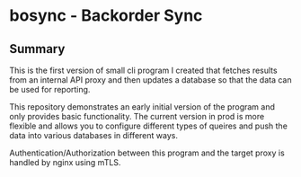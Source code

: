 # bosync - Backorder Sync

## Summary

This is the first version of small cli program I created that fetches results from an internal API proxy and then updates a database so that the data can be used for reporting.

This repository demonstrates an early initial version of the program and only provides basic functionality.
The current version in prod is more flexible and allows you to configure different types of queires and push the data into various databases in different ways.

Authentication/Authorization between this program and the target proxy is handled by nginx using mTLS.

